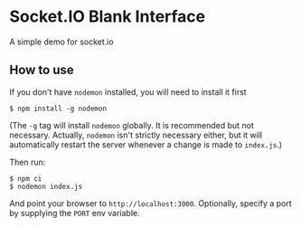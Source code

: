 # Socket.IO Blank Interface

A simple demo for socket.io

## How to use

If you don't have `nodemon` installed, you will need to install it first
```
$ npm install -g nodemon
```
(The `-g` tag will install `nodemon` globally.  It is recommended but not necessary.  Actually, `nodemon` isn't strictly necessary either, but it will automatically restart the server whenever a change is made to `index.js`.)

Then run:

```
$ npm ci
$ nodemon index.js
```

And point your browser to `http://localhost:3000`. Optionally, specify
a port by supplying the `PORT` env variable.

